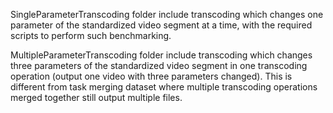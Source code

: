 SingleParameterTranscoding folder include transcoding which changes one parameter of the standardized video segment at a time, with the required scripts to perform such benchmarking.

MultipleParameterTranscoding folder include transcoding which changes three parameters of the standardized video segment in one transcoding operation (output one video with three parameters changed). This is different from task merging dataset where multiple transcoding operations merged together still output multiple files.
